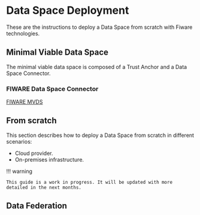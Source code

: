 # Data Space Deployment

These are the instructions to deploy a Data Space from scratch with Fiware technologies.

## Minimal Viable Data Space

The minimal viable data space is composed of a Trust Anchor and a Data Space Connector.

### FIWARE Data Space Connector

[FIWARE MVDS](https://github.com/FIWARE/data-space-connector/blob/main/doc/deployment-integration/local-deployment/LOCAL.MD)

## From scratch

This section describes how to deploy a Data Space from scratch in different scenarios:

- Cloud provider.
- On-premises infrastructure.

!!! warning

    This guide is a work in progress. It will be updated with more detailed in the next months.

## Data Federation